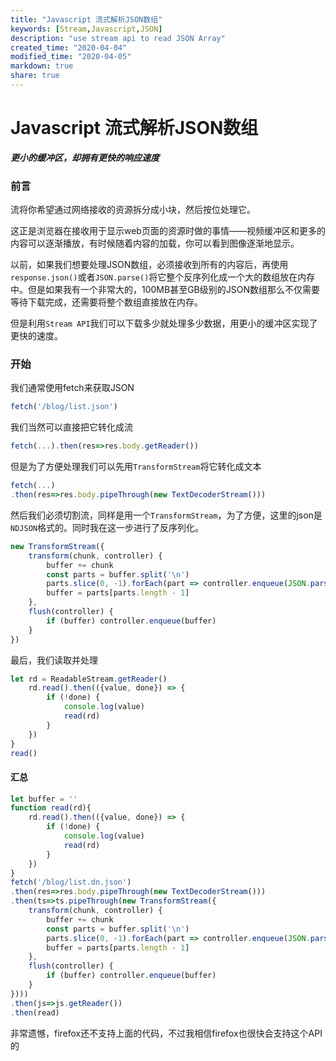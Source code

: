 ```yaml
---
title: "Javascript 流式解析JSON数组"
keywords: [Stream,Javascript,JSON]
description: "use stream api to read JSON Array"
created_time: "2020-04-04"
modified_time: "2020-04-05"
markdown: true
share: true
---
```


# Javascript 流式解析JSON数组
***更小的缓冲区，却拥有更快的响应速度***

### 前言
流将你希望通过网络接收的资源拆分成小块，然后按位处理它。

这正是浏览器在接收用于显示web页面的资源时做的事情——视频缓冲区和更多的内容可以逐渐播放，有时候随着内容的加载，你可以看到图像逐渐地显示。

以前，如果我们想要处理JSON数组，必须接收到所有的内容后，再使用`response.json()`或者`JSON.parse()`将它整个反序列化成一个大的数组放在内存中。但是如果我有一个非常大的，100MB甚至GB级别的JSON数组那么不仅需要等待下载完成，还需要将整个数组直接放在内存。

但是利用`Stream API`我们可以下载多少就处理多少数据，用更小的缓冲区实现了更快的速度。

### 开始

我们通常使用fetch来获取JSON
```js
fetch('/blog/list.json')
```
我们当然可以直接把它转化成流
```js
fetch(...).then(res=>res.body.getReader())
```
但是为了方便处理我们可以先用`TransformStream`将它转化成文本
```js
fetch(...)
.then(res=>res.body.pipeThrough(new TextDecoderStream()))
```
然后我们必须切割流，同样是用一个`TransformStream`，为了方便，这里的json是`NDJSON`格式的。同时我在这一步进行了反序列化。
```js
new TransformStream({
    transform(chunk, controller) {
        buffer += chunk
        const parts = buffer.split('\n')
        parts.slice(0, -1).forEach(part => controller.enqueue(JSON.parse(part)))
        buffer = parts[parts.length - 1]
    },
    flush(controller) {
        if (buffer) controller.enqueue(buffer)
    }
})
```
最后，我们读取并处理
```js
let rd = ReadableStream.getReader()
    rd.read().then(({value, done}) => {
        if (!done) {
            console.log(value)
            read(rd)
        }
    })
}
read()
```
#### 汇总
```js
let buffer = ''
function read(rd){
    rd.read().then(({value, done}) => {
        if (!done) {
            console.log(value)
            read(rd)
        }
    })
}
fetch('/blog/list.dn.json')
.then(res=>res.body.pipeThrough(new TextDecoderStream()))
.then(ts=>ts.pipeThrough(new TransformStream({
    transform(chunk, controller) {
        buffer += chunk
        const parts = buffer.split('\n')
        parts.slice(0, -1).forEach(part => controller.enqueue(JSON.parse(part)))
        buffer = parts[parts.length - 1]
    },
    flush(controller) {
        if (buffer) controller.enqueue(buffer)
    }
})))
.then(js=>js.getReader())
.then(read)
```
非常遗憾，firefox还不支持上面的代码，不过我相信firefox也很快会支持这个API的
